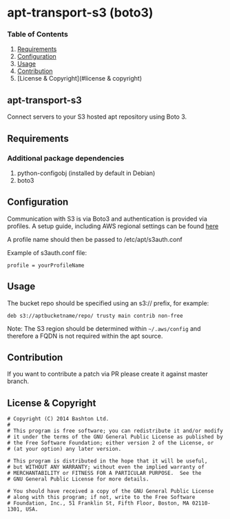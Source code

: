 # apt-transport-s3 (boto3)

### Table of Contents
1. [Requirements](#requirements)
2. [Configuration](#configuration)
3. [Usage](#usage)
4. [Contribution](#contribution)
5. [License & Copyright](#license & copyright)

## apt-transport-s3
Connect servers to your S3 hosted apt repository using Boto 3.

## Requirements
### Additional package dependencies 
1. python-configobj (installed by default in Debian)
2. boto3

## Configuration

Communication with S3 is via Boto3 and authentication is provided via profiles. A setup guide, including AWS regional settings
can be found <a href="http://boto3.readthedocs.org/en/latest/guide/configuration.html">here</a>

A profile name should then be passed to /etc/apt/s3auth.conf

Example of s3auth.conf file:

`profile = yourProfileName`

## Usage
The bucket repo should be specified using an s3:// prefix, for example:

`deb s3://aptbucketname/repo/ trusty main contrib non-free`

Note: The S3 region should be determined within `~/.aws/config` and therefore a FQDN is not required within the apt source.

## Contribution
If you want to contribute a patch via PR please create it against master
branch. 

## License & Copyright
    # Copyright (C) 2014 Bashton Ltd.
    #
    # This program is free software; you can redistribute it and/or modify
    # it under the terms of the GNU General Public License as published by
    # the Free Software Foundation; either version 2 of the License, or
    # (at your option) any later version.

    # This program is distributed in the hope that it will be useful,
    # but WITHOUT ANY WARRANTY; without even the implied warranty of
    # MERCHANTABILITY or FITNESS FOR A PARTICULAR PURPOSE.  See the
    # GNU General Public License for more details.

    # You should have received a copy of the GNU General Public License
    # along with this program; if not, write to the Free Software
    # Foundation, Inc., 51 Franklin St, Fifth Floor, Boston, MA 02110-1301, USA.

